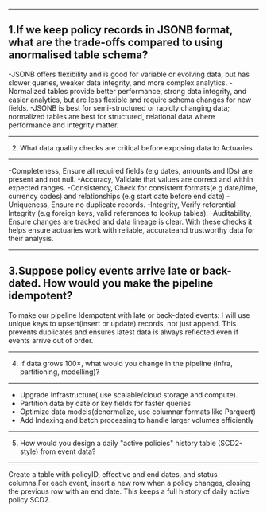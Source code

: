 -------------------------------------------------------------------------------
1.If we keep policy records in JSONB format, what are the trade-offs
 compared to using anormalised table schema?
-------------------------------------------------------------------------------
-JSONB offers flexibility and is good for variable or evolving data, but has slower queries, weaker data integrity, and more complex analytics.
-Normalized tables provide better performance, strong data integrity, and easier analytics, but are less flexible and require schema changes for new fields.
-JSONB is best for semi-structured or rapidly changing data; normalized tables are best for structured, relational data where performance and integrity matter.

-----------------------------------------------------------------------------------
2. What data quality checks are critical before exposing data to Actuaries
-----------------------------------------------------------------------------------
-Completeness, Ensure all required fields (e.g dates, amounts and IDs) are present and not null.
-Accuracy, Validate that values are correct and within expected ranges.
-Consistency, Check for consistent formats(e.g date/time, currency codes) and relationships (e.g start date before end date)
-Uniqueness, Ensure no duplicate records.
-Integrity, Verify referential Integrity (e.g foreign keys, valid references to lookup tables).
-Auditability, Ensure changes are tracked and data lineage is clear.
With these checks it helps ensure actuaries work with reliable, accurateand trustworthy data for their analysis.

-----------------------------------------------------------------------------------
3.Suppose policy events arrive late or back-dated. How would you make the pipeline
idempotent?
-----------------------------------------------------------------------------------
To make our pipeline Idempotent with late or back-dated events:
I will use unique keys to upsert(insert or update) records, not just append. This prevents duplicates and ensures latest data is always reflected even if events arrive out of order.

-----------------------------------------------------------------------------------
4. If data grows 100×, what would you change in the pipeline (infra, partitioning, modelling)?
-----------------------------------------------------------------------------------
- Upgrade Infrastructure( use scalable/cloud storage and compute).
- Partition data by date or key fields for faster queries
- Optimize data models(denormalize, use columnar formats like Parquert)
- Add Indexing and batch processing to handle larger volumes efficiently

-----------------------------------------------------------------------------------
5. How would you design a daily "active policies" history table (SCD2-style) from event data?
-----------------------------------------------------------------------------------
Create a table with policyID, effective and end dates, and status columns.For each event, insert a new row when a policy changes, closing the previous row with an end date. 
This keeps a full history of daily active policy SCD2.